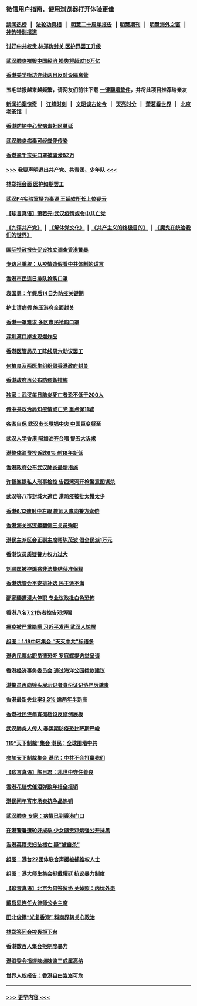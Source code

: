 ### [微信用户指南，使用浏览器打开体验更佳](https://github.com/gfw-breaker/banned-news1/blob/master/indexes/wechat-guide.md?t=0)
#### [禁闻热榜](热点新闻.md?t=0)  &nbsp;&nbsp;|&nbsp;&nbsp; [法轮功真相](https://github.com/gfw-breaker/truth/blob/master/README.md?t=0) &nbsp;&nbsp;|&nbsp;&nbsp; [明慧二十周年报告](https://github.com/gfw-breaker/mh-reports/blob/master/README.md?t=0) &nbsp;&nbsp;|&nbsp;&nbsp;[明慧期刊](https://github.com/gfw-breaker/mh-qikan) &nbsp;&nbsp;|&nbsp;&nbsp; [明慧海外之窗](https://github.com/gfw-breaker/mh-news/blob/master/README.md?t=0) &nbsp;&nbsp;|&nbsp;&nbsp; [神韵特别报道](https://github.com/gfw-breaker/mh-news/blob/master/shenyun.md?t=0)
#### [讨好中共权贵 林郑伪封关 医护界罢工升级](../pages/nsc415/n11842359.md?t=02040933) 
#### [武汉肺炎摧毁中国经济 损失将超过16万亿](../pages/nsc415/n11839723.md?t=02040933) 
#### [香港美孚街坊连续两日反对设隔离营](../pages/nsc415/n11839962.md?t=02040933) 
#### 五毛举报越来越频繁，请网友们前往下载 [一键翻墙软件](https://github.com/gfw-breaker/ssr-accounts)，并将此项目推荐给亲友
#### [新闻拍案惊奇](https://github.com/gfw-breaker/banned-news1/blob/master/pages/link4.md) &nbsp;&nbsp;|&nbsp;&nbsp; [江峰时刻](https://github.com/gfw-breaker/banned-news1/blob/master/pages/link4.md) &nbsp;&nbsp;|&nbsp;&nbsp; [文昭谈古论今](https://github.com/gfw-breaker/banned-news1/blob/master/pages/link4.md) &nbsp;&nbsp;|&nbsp;&nbsp; [天亮时分](https://github.com/gfw-breaker/banned-news1/blob/master/pages/link4.md) &nbsp;&nbsp;|&nbsp;&nbsp; [萧茗看世界](https://github.com/gfw-breaker/banned-news1/blob/master/pages/link4.md) &nbsp;&nbsp;|&nbsp;&nbsp; [北京老茶馆](https://github.com/gfw-breaker/banned-news1/blob/master/pages/link4.md) &nbsp;&nbsp;|&nbsp;&nbsp; 
#### [香港防护中心忧病毒社区蔓延](../pages/nsc415/n11839933.md?t=02040933) 
#### [武汉肺炎病毒可经粪便传染](../pages/nsc415/n11839939.md?t=02040933) 
#### [香港逾千宗买口罩被骗涉82万](../pages/nsc415/n11839914.md?t=02040933) 
#### [>>> 我要声明退出共产党、共青团、少年队 <<<](https://github.com/begood0513/goodnews/blob/master/quit/letter.md) 
#### [林郑拒会面 医护如期罢工](../pages/nsc415/n11839892.md?t=02040933) 
#### [武汉P4实验室疑为毒源 王延轶所长上位疑云](../pages/nsc415/n11835543.md?t=02040933) 
#### [【珍言真语】萧若元:武汉疫情或令中共亡党](../pages/nsc415/n11829394.md?t=02040933) 
#### [《九评共产党》](https://github.com/begood0513/9ping.md/blob/master/README.md) &nbsp;|&nbsp; [《解体党文化》](../../../../jtdwh.md/blob/master/README.md)  &nbsp;|&nbsp; [《共产主义的终极目的》](../../../../gczydzjmd.md/blob/master/README.md) &nbsp;|&nbsp; [《魔鬼在统治我们的世界》](../../../../mgztzwmdsj.md/blob/master/README.md) 
#### [国际特赦报告促设独立调查香港警暴](../pages/nsc415/n11833845.md?t=02040933) 
#### [专访吕秉权：从疫情造假看中共体制的谎言](../pages/nsc415/n11833813.md?t=02040933) 
#### [香港市民连日排队抢购口罩](../pages/nsc415/n11833794.md?t=02040933) 
#### [袁国勇：年假后14日为防疫关键期](../pages/nsc415/n11831088.md?t=02040933) 
#### [护士请病假 施压港府全面封关](../pages/nsc415/n11831030.md?t=02040933) 
#### [香港一罩难求 多区市民抢购口罩](../pages/nsc415/n11831002.md?t=02040933) 
#### [深圳湾口岸发现爆炸品](../pages/nsc415/n11828802.md?t=02040933) 
#### [香港医管局员工阵线周六动议罢工](../pages/nsc415/n11828762.md?t=02040933) 
#### [何柏良及两医生组织倡香港政府封关](../pages/nsc415/n11828749.md?t=02040933) 
#### [香港政府再公布防疫新措施](../pages/nsc415/n11828716.md?t=02040933) 
#### [独家：武汉每日肺炎死亡者恐不低于200人](../pages/nsc415/n11828240.md?t=02040933) 
#### [传中共政治局知疫情或亡党 重点保11城](../pages/nsc415/n11828145.md?t=02040933) 
#### [各省自保 武汉市长甩锅中央 中国巨变将至](../pages/nsc415/n11828021.md?t=02040933) 
#### [武汉人学香港 喊加油齐合唱 提五大诉求](../pages/nsc415/n11827046.md?t=02040933) 
#### [港整体消费投诉跌6% 创18年新低](../pages/nsc415/n11817280.md?t=02040933) 
#### [香港政府公布武汉肺炎最新措施](../pages/nsc415/n11817152.md?t=02040933) 
#### [许智峯提私人刑事检控 告西湾河开枪警意图谋杀](../pages/nsc415/n11817132.md?t=02040933) 
#### [武汉等八市封城大逃亡 港防疫被批太慢太少](../pages/nsc415/n11817058.md?t=02040933) 
#### [香港6.12遭射中右眼 教师入禀向警方索偿](../pages/nsc415/n11814678.md?t=02040933) 
#### [香港海关巡逻艇翻侧三关员殉职](../pages/nsc415/n11814604.md?t=02040933) 
#### [港民主派区会正副主席晤陈茂波 倡全民派1万元](../pages/nsc415/n11814582.md?t=02040933) 
#### [香港议员质疑警方权力过大](../pages/nsc415/n11814560.md?t=02040933) 
#### [刘颕匡被控煽惑非法集结获准保释](../pages/nsc415/n11811727.md?t=02040933) 
#### [香港选管会不安排补选 民主派不满](../pages/nsc415/n11811691.md?t=02040933) 
#### [邵家臻遭浸大停职 专业议政批白色恐怖](../pages/nsc415/n11811670.md?t=02040933) 
#### [香港八名7.21伤者控告邓炳强](../pages/nsc415/n11811623.md?t=02040933) 
#### [瘟疫被严重隐瞒 习近平发声 武汉人惊醒](../pages/nsc415/n11811186.md?t=02040933) 
#### [组图：1.19中环集会 “天灭中共”标语多](../pages/nsc415/n11809514.md?t=02040933) 
#### [港选民票站职员遭恐吓 罗庭辉提选举呈请](../pages/nsc415/n11808914.md?t=02040933) 
#### [香港经济事务委员会 通过海洋公园拨款建议](../pages/nsc415/n11808906.md?t=02040933) 
#### [港警员再向镜头展示记者身份证记协严厉谴责](../pages/nsc415/n11808888.md?t=02040933) 
#### [香港最新失业率3.3% 逾两年半新高](../pages/nsc415/n11808887.md?t=02040933) 
#### [香港社民连年宵摊档设反修例展板](../pages/nsc415/n11808857.md?t=02040933) 
#### [武汉肺炎人传人 春运期防疫恐比萨斯严峻](../pages/nsc415/n11808739.md?t=02040933) 
#### [119“天下制裁”集会 港民：全球围堵中共](../pages/nsc415/n11806318.md?t=02040933) 
#### [参加天下制裁集会 港民：中共不会打赢我们](../pages/nsc415/n11806596.md?t=02040933) 
#### [【珍言真语】陈日君：乱世中守住善良](../pages/nsc415/n11806247.md?t=02040933) 
#### [香港花档忧催泪弹致年桔全报销](../pages/nsc415/n11806130.md?t=02040933) 
#### [港民间年宵市场卖抗争品热销](../pages/nsc415/n11806073.md?t=02040933) 
#### [武汉肺炎 专家：病情已到香港门口](../pages/nsc415/n11806020.md?t=02040933) 
#### [在港警署遭轮奸成孕 少女谴责邓炳强公开抹黑](../pages/nsc415/n11805981.md?t=02040933) 
#### [香港英籍夫妇坠楼亡 疑“被自杀”](../pages/nsc415/n11805937.md?t=02040933) 
#### [组图：港台22团体联合声援被捕维权人士](../pages/nsc415/n11801834.md?t=02040933) 
#### [组图：港大师生集会挺戴耀廷 抗议暴力制度](../pages/nsc415/n11799298.md?t=02040933) 
#### [【珍言真语】北京为何签贸协 关焯照：内忧外患](../pages/nsc415/n11799790.md?t=02040933) 
#### [戴启思连任大律师公会主席](../pages/nsc415/n11799306.md?t=02040933) 
#### [田北俊撑“光复香港” 料商界转关心政治](../pages/nsc415/n11799287.md?t=02040933) 
#### [林郑答问会挨轰拒下台](../pages/nsc415/n11799261.md?t=02040933) 
#### [香港数百人集会拒制度暴力](../pages/nsc415/n11796941.md?t=02040933) 
#### [港消委会指烧味卤味逾三成属高纳](../pages/nsc415/n11796815.md?t=02040933) 
#### [世界人权报告：香港自由岌岌可危](../pages/nsc415/n11796873.md?t=02040933) 

----
#### [ >>> 更早内容 <<< ](../indexes/nsc415-earlier.md)
